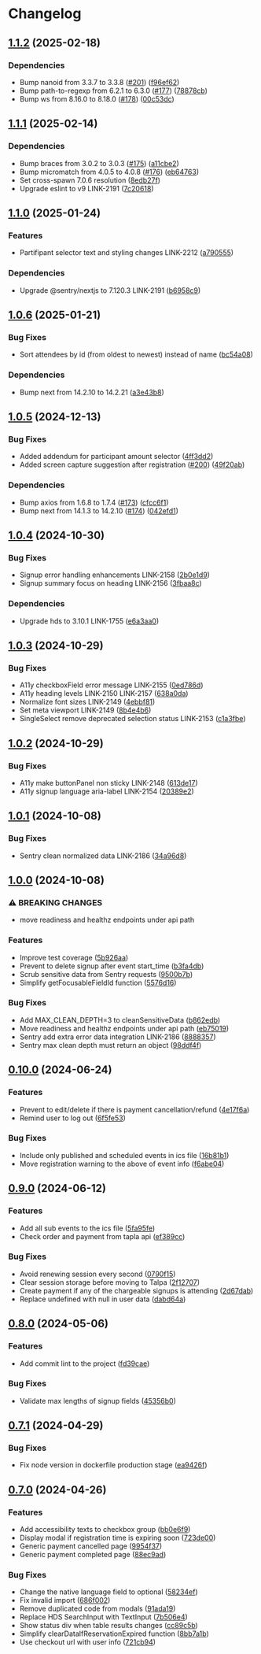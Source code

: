 # Changelog

## [1.1.2](https://github.com/City-of-Helsinki/linkedregistrations-ui/compare/linkedregistrations-ui-v1.1.1...linkedregistrations-ui-v1.1.2) (2025-02-18)


### Dependencies

* Bump nanoid from 3.3.7 to 3.3.8 ([#201](https://github.com/City-of-Helsinki/linkedregistrations-ui/issues/201)) ([f96ef62](https://github.com/City-of-Helsinki/linkedregistrations-ui/commit/f96ef6234030821674a5436d481f487af1f1c18d))
* Bump path-to-regexp from 6.2.1 to 6.3.0 ([#177](https://github.com/City-of-Helsinki/linkedregistrations-ui/issues/177)) ([78878cb](https://github.com/City-of-Helsinki/linkedregistrations-ui/commit/78878cb1d1ca906912db36cc02ff132098bde49c))
* Bump ws from 8.16.0 to 8.18.0 ([#178](https://github.com/City-of-Helsinki/linkedregistrations-ui/issues/178)) ([00c53dc](https://github.com/City-of-Helsinki/linkedregistrations-ui/commit/00c53dc4f22a821fd35aba57d9d7b459f836c992))

## [1.1.1](https://github.com/City-of-Helsinki/linkedregistrations-ui/compare/linkedregistrations-ui-v1.1.0...linkedregistrations-ui-v1.1.1) (2025-02-14)


### Dependencies

* Bump braces from 3.0.2 to 3.0.3 ([#175](https://github.com/City-of-Helsinki/linkedregistrations-ui/issues/175)) ([a11cbe2](https://github.com/City-of-Helsinki/linkedregistrations-ui/commit/a11cbe20f06f45ef3cbc26c552c37fb2cada7bf4))
* Bump micromatch from 4.0.5 to 4.0.8 ([#176](https://github.com/City-of-Helsinki/linkedregistrations-ui/issues/176)) ([eb64763](https://github.com/City-of-Helsinki/linkedregistrations-ui/commit/eb647630614c47e99d42fbf0877155358d32d8f3))
* Set cross-spawn 7.0.6 resolution ([8edb27f](https://github.com/City-of-Helsinki/linkedregistrations-ui/commit/8edb27f72584066a0fd125770203634bfa59b471))
* Upgrade eslint to v9 LINK-2191 ([7c20618](https://github.com/City-of-Helsinki/linkedregistrations-ui/commit/7c206182a86abcfc49031606652aef8dcb623b1a))

## [1.1.0](https://github.com/City-of-Helsinki/linkedregistrations-ui/compare/linkedregistrations-ui-v1.0.6...linkedregistrations-ui-v1.1.0) (2025-01-24)


### Features

* Partifipant selector text and styling changes LINK-2212 ([a790555](https://github.com/City-of-Helsinki/linkedregistrations-ui/commit/a790555b3cfa9a6eeb54159ca8184dacce91256a))


### Dependencies

* Upgrade @sentry/nextjs to 7.120.3 LINK-2191 ([b6958c9](https://github.com/City-of-Helsinki/linkedregistrations-ui/commit/b6958c902e776757818fb648a31fb00fe819593b))

## [1.0.6](https://github.com/City-of-Helsinki/linkedregistrations-ui/compare/linkedregistrations-ui-v1.0.5...linkedregistrations-ui-v1.0.6) (2025-01-21)


### Bug Fixes

* Sort attendees by id (from oldest to newest) instead of name ([bc54a08](https://github.com/City-of-Helsinki/linkedregistrations-ui/commit/bc54a082e0d70a2c8521bda367befd4d54a5cfd8))


### Dependencies

* Bump next from 14.2.10 to 14.2.21 ([a3e43b8](https://github.com/City-of-Helsinki/linkedregistrations-ui/commit/a3e43b81dbcef1158ab7f94157ee14e4f708734c))

## [1.0.5](https://github.com/City-of-Helsinki/linkedregistrations-ui/compare/linkedregistrations-ui-v1.0.4...linkedregistrations-ui-v1.0.5) (2024-12-13)


### Bug Fixes

* Added addendum for participant amount selector ([4ff3dd2](https://github.com/City-of-Helsinki/linkedregistrations-ui/commit/4ff3dd2dd55b185df7689ec3924576b955570ab8))
* Added screen capture suggestion after registration ([#200](https://github.com/City-of-Helsinki/linkedregistrations-ui/issues/200)) ([49f20ab](https://github.com/City-of-Helsinki/linkedregistrations-ui/commit/49f20ab00c57d56c1c994781d81e123e43ab2e04))


### Dependencies

* Bump axios from 1.6.8 to 1.7.4 ([#173](https://github.com/City-of-Helsinki/linkedregistrations-ui/issues/173)) ([cfcc6f1](https://github.com/City-of-Helsinki/linkedregistrations-ui/commit/cfcc6f1a692dc064c2ece439d715e076ff771555))
* Bump next from 14.1.3 to 14.2.10 ([#174](https://github.com/City-of-Helsinki/linkedregistrations-ui/issues/174)) ([042efd1](https://github.com/City-of-Helsinki/linkedregistrations-ui/commit/042efd14b29329579d5dc0f1900476d4f2d36c91))

## [1.0.4](https://github.com/City-of-Helsinki/linkedregistrations-ui/compare/linkedregistrations-ui-v1.0.3...linkedregistrations-ui-v1.0.4) (2024-10-30)


### Bug Fixes

* Signup error handling enhancements LINK-2158 ([2b0e1d9](https://github.com/City-of-Helsinki/linkedregistrations-ui/commit/2b0e1d95bd9359c7c6a32c5a527645bc86dfe5e8))
* Signup summary focus on heading LINK-2156 ([3fbaa8c](https://github.com/City-of-Helsinki/linkedregistrations-ui/commit/3fbaa8c73c0828654f28e7e792f10ac754cc7aaa))


### Dependencies

* Upgrade hds to 3.10.1 LINK-1755 ([e6a3aa0](https://github.com/City-of-Helsinki/linkedregistrations-ui/commit/e6a3aa020e4bbf592da4930c508921e9759e8bb2))

## [1.0.3](https://github.com/City-of-Helsinki/linkedregistrations-ui/compare/linkedregistrations-ui-v1.0.2...linkedregistrations-ui-v1.0.3) (2024-10-29)


### Bug Fixes

* A11y checkboxField error message LINK-2155 ([0ed786d](https://github.com/City-of-Helsinki/linkedregistrations-ui/commit/0ed786dd82d62e1f7c2c2913baca44e191676ad6))
* A11y heading levels LINK-2150 LINK-2157 ([638a0da](https://github.com/City-of-Helsinki/linkedregistrations-ui/commit/638a0da5ac78ae433af728342f9e2a7f69ca35fb))
* Normalize font sizes LINK-2149 ([4ebbf81](https://github.com/City-of-Helsinki/linkedregistrations-ui/commit/4ebbf8149adbce52103e1005076af7ff19a420b5))
* Set meta viewport LINK-2149 ([8b4e4b6](https://github.com/City-of-Helsinki/linkedregistrations-ui/commit/8b4e4b606ee517ba3af02b3cf7ce7739dcace4c5))
* SingleSelect remove deprecated selection status LINK-2153 ([c1a3fbe](https://github.com/City-of-Helsinki/linkedregistrations-ui/commit/c1a3fbe9732fe5b328d738cfa934499580e45221))

## [1.0.2](https://github.com/City-of-Helsinki/linkedregistrations-ui/compare/linkedregistrations-ui-v1.0.1...linkedregistrations-ui-v1.0.2) (2024-10-29)


### Bug Fixes

* A11y make buttonPanel non sticky LINK-2148 ([613de17](https://github.com/City-of-Helsinki/linkedregistrations-ui/commit/613de175277c23f46563fbd2a6e817065e37e221))
* A11y signup language aria-label LINK-2154 ([20389e2](https://github.com/City-of-Helsinki/linkedregistrations-ui/commit/20389e284944f689224a50d53abcac4a3681530d))

## [1.0.1](https://github.com/City-of-Helsinki/linkedregistrations-ui/compare/linkedregistrations-ui-v1.0.0...linkedregistrations-ui-v1.0.1) (2024-10-08)


### Bug Fixes

* Sentry clean normalized data LINK-2186 ([34a96d8](https://github.com/City-of-Helsinki/linkedregistrations-ui/commit/34a96d88dfd60c0cd95f7a735c2cce7cda4a2039))

## [1.0.0](https://github.com/City-of-Helsinki/linkedregistrations-ui/compare/linkedregistrations-ui-v0.10.0...linkedregistrations-ui-v1.0.0) (2024-10-08)


### ⚠ BREAKING CHANGES

* move readiness and healthz endpoints under api path

### Features

* Improve test coverage ([5b926aa](https://github.com/City-of-Helsinki/linkedregistrations-ui/commit/5b926aaa5fd0d1032750d34a617a1d7312d22124))
* Prevent to delete signup after event start_time ([b3fa4db](https://github.com/City-of-Helsinki/linkedregistrations-ui/commit/b3fa4dbdb6c30acf2766e02535f6fb87118fa27c))
* Scrub sensitive data from Sentry requests ([9500b7b](https://github.com/City-of-Helsinki/linkedregistrations-ui/commit/9500b7ba8528b494efd3dbc4b000758b955445ab))
* Simplify getFocusableFieldId function ([5576d16](https://github.com/City-of-Helsinki/linkedregistrations-ui/commit/5576d1633edaf6f314ac18b577db33bb53ce6dc5))


### Bug Fixes

* Add MAX_CLEAN_DEPTH=3 to cleanSensitiveData ([b862edb](https://github.com/City-of-Helsinki/linkedregistrations-ui/commit/b862edb6322e48d13eda60bb09e2e19610004906))
* Move readiness and healthz endpoints under api path ([eb75019](https://github.com/City-of-Helsinki/linkedregistrations-ui/commit/eb75019ac3fdd22b47c8fc52a568f5a32b2d8cf0))
* Sentry add extra error data integration LINK-2186 ([8888357](https://github.com/City-of-Helsinki/linkedregistrations-ui/commit/8888357ae7f89e16d051c800d8ab4d697de9f893))
* Sentry max clean depth must return an object ([98ddf4f](https://github.com/City-of-Helsinki/linkedregistrations-ui/commit/98ddf4fae37c2e1695f4510c9bc9354a2ef53ee5))

## [0.10.0](https://github.com/City-of-Helsinki/linkedregistrations-ui/compare/linkedregistrations-ui-v0.9.0...linkedregistrations-ui-v0.10.0) (2024-06-24)


### Features

* Prevent to edit/delete if there is payment cancellation/refund ([4e17f6a](https://github.com/City-of-Helsinki/linkedregistrations-ui/commit/4e17f6a66940a9935dc1d9becaa14bd76a031158))
* Remind user to log out ([6f5fe53](https://github.com/City-of-Helsinki/linkedregistrations-ui/commit/6f5fe53447a75bc305415b059bb1ff4545e77ea4))


### Bug Fixes

* Include only published and scheduled events in ics file ([16b81b1](https://github.com/City-of-Helsinki/linkedregistrations-ui/commit/16b81b1d3eca4f31e038b9fd0154ff1676b134bf))
* Move registration warning to the above of event info ([f6abe04](https://github.com/City-of-Helsinki/linkedregistrations-ui/commit/f6abe046c791f7b22a9f4ea096b7cf13f3ebaea3))

## [0.9.0](https://github.com/City-of-Helsinki/linkedregistrations-ui/compare/linkedregistrations-ui-v0.8.0...linkedregistrations-ui-v0.9.0) (2024-06-12)


### Features

* Add all sub events to the ics file ([5fa95fe](https://github.com/City-of-Helsinki/linkedregistrations-ui/commit/5fa95fed7f50e679182a1c89bc683856373e428f))
* Check order and payment from tapla api ([ef389cc](https://github.com/City-of-Helsinki/linkedregistrations-ui/commit/ef389cc8b4e4278eaa24c5215db3aef8c2b73330))


### Bug Fixes

* Avoid renewing session every second ([0790f15](https://github.com/City-of-Helsinki/linkedregistrations-ui/commit/0790f15660b09e21a03ff63477e601b8678dbd05))
* Clear session storage before moving to Talpa ([2f12707](https://github.com/City-of-Helsinki/linkedregistrations-ui/commit/2f1270765f0cec92636a5e17654bdaf641729dd9))
* Create payment if any of the chargeable signups is attending ([2d67dab](https://github.com/City-of-Helsinki/linkedregistrations-ui/commit/2d67dabe93d6cb52a164ae12fe44c8edd88844ff))
* Replace undefined with null in user data ([dabd64a](https://github.com/City-of-Helsinki/linkedregistrations-ui/commit/dabd64aced65cc08ec9fefbbc04b2f6c8a9c4226))

## [0.8.0](https://github.com/City-of-Helsinki/linkedregistrations-ui/compare/linkedregistrations-ui-v0.7.1...linkedregistrations-ui-v0.8.0) (2024-05-06)


### Features

* Add commit lint to the project ([fd39cae](https://github.com/City-of-Helsinki/linkedregistrations-ui/commit/fd39caeaf33c668b2378a8d7ee6ea98abf36bb4c))


### Bug Fixes

* Validate max lengths of signup fields ([45356b0](https://github.com/City-of-Helsinki/linkedregistrations-ui/commit/45356b0211c43d394d84d7c087934773d6a82b87))

## [0.7.1](https://github.com/City-of-Helsinki/linkedregistrations-ui/compare/linkedregistrations-ui-v0.7.0...linkedregistrations-ui-v0.7.1) (2024-04-29)


### Bug Fixes

* Fix node version in dockerfile production stage ([ea9426f](https://github.com/City-of-Helsinki/linkedregistrations-ui/commit/ea9426f5a857cf1e579a8d6e0277a83942fe38b1))

## [0.7.0](https://github.com/City-of-Helsinki/linkedregistrations-ui/compare/linkedregistrations-ui-v0.6.0...linkedregistrations-ui-v0.7.0) (2024-04-26)


### Features

* Add accessibility texts to checkbox group ([bb0e6f9](https://github.com/City-of-Helsinki/linkedregistrations-ui/commit/bb0e6f9de34789f0bb8d97c33fb2efe889b5e431))
* Display modal if registration time is expiring soon ([723de00](https://github.com/City-of-Helsinki/linkedregistrations-ui/commit/723de00c0f3922fb490522401818499f7b2c7a62))
* Generic payment cancelled page ([9954f37](https://github.com/City-of-Helsinki/linkedregistrations-ui/commit/9954f376f087f3d043d629c7c26703cf488b8282))
* Generic payment completed page ([88ec9ad](https://github.com/City-of-Helsinki/linkedregistrations-ui/commit/88ec9ad3bfa6b284ddc18e2465e805ebfcd83e32))


### Bug Fixes

* Change the native language field to optional ([58234ef](https://github.com/City-of-Helsinki/linkedregistrations-ui/commit/58234efbc0d268d4f6c1c806f3db03e68ae5d435))
* Fix invalid import ([686f002](https://github.com/City-of-Helsinki/linkedregistrations-ui/commit/686f0026f7eb5da4405cb40724273adfd482207f))
* Remove duplicated code from modals ([91ada19](https://github.com/City-of-Helsinki/linkedregistrations-ui/commit/91ada1949366bd87d590e667a654e07b61fecffb))
* Replace HDS SearchInput with TextInput ([7b506e4](https://github.com/City-of-Helsinki/linkedregistrations-ui/commit/7b506e473e2a7b8eba50a72c14c27d3fb406956e))
* Show status div when table results changes ([cc89c5b](https://github.com/City-of-Helsinki/linkedregistrations-ui/commit/cc89c5b350d0d311467c4d89d7477cb9b8d6c532))
* Simplify clearDataIfReservationExpired function ([8bb7a1b](https://github.com/City-of-Helsinki/linkedregistrations-ui/commit/8bb7a1b296d53475e02e3d435bcd0573e3e62853))
* Use checkout url with user info ([721cb94](https://github.com/City-of-Helsinki/linkedregistrations-ui/commit/721cb94190ec10164f54719bf31c0df8636d4a2e))
